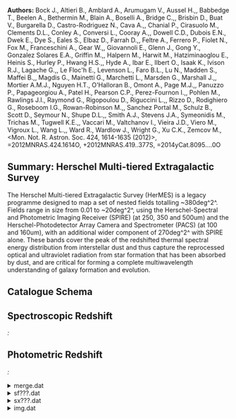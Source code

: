 **Authors:** Bock J., Altieri B., Amblard A., Arumugam V., Aussel H.,, Babbedge T., Beelen A., Bethermin M., Blain A., Boselli A., Bridge C.,, Brisbin D., Buat V., Burgarella D., Castro-Rodriguez N., Cava A.,, Chanial P., Cirasuolo M., Clements D.L., Conley A., Conversi L., Cooray A.,, Dowell C.D., Dubois E.N., Dwek E., Dye S., Eales S., Elbaz D., Farrah D.,, Feltre A., Ferrero P., Fiolet N., Fox M., Franceschini A., Gear W.,, Giovannoli E., Glenn J., Gong Y., Gonzalez Solares E.A., Griffin M.,, Halpern M., Harwit M., Hatziminaoglou E., Heinis S., Hurley P., Hwang H.S.,, Hyde A., Ibar E., Ilbert O., Isaak K., Ivison R.J., Lagache G.,, Le Floc'h E., Levenson L., Faro B.L., Lu N., Madden S., Maffei B.,, Magdis G., Mainetti G., Marchetti L., Marsden G., Marshall J.,, Mortier A.M.J., Nguyen H.T., O'Halloran B., Omont A., Page M.J.,, Panuzzo P., Papageorgiou A., Patel H., Pearson C.P., Perez-Fournon I.,, Pohlen M., Rawlings J.I., Raymond G., Rigopoulou D., Riguccini L.,, Rizzo D., Rodighiero G., Roseboom I.G., Rowan-Robinson M.,, Sanchez Portal M., Schulz B., Scott D., Seymour N., Shupe D.L.,, Smith A.J., Stevens J.A., Symeonidis M., Trichas M., Tugwell K.E.,, Vaccari M., Valtchanov I., Vieira J.D., Viero M., Vigroux L., Wang L.,, Ward R., Wardlow J., Wright G., Xu C.K., Zemcov M., <Mon. Not. R. Astron. Soc. 424, 1614-1635 (2012)>, =2012MNRAS.424.1614O, +2012MNRAS.419..377S, =2014yCat.8095....0O

## Summary: Herschel Multi-tiered Extragalactic Survey 

The Herschel Multi-tiered Extragalactic Survey (HerMES) is a legacy programme designed to map a set of nested fields totalling ~380deg^2^. Fields range in size from 0.01 to ~20deg^2^, using the Herschel-Spectral and Photometric Imaging Receiver (SPIRE) (at 250, 350 and 500um) and the Herschel-Photodetector Array Camera and Spectrometer (PACS) (at 100 and 160um), with an additional wider component of 270deg^2^ with SPIRE alone. These bands cover the peak of the redshifted thermal spectral energy distribution from interstellar dust and thus capture the reprocessed optical and ultraviolet radiation from star formation that has been absorbed by dust, and are critical for forming a complete multiwavelength understanding of galaxy formation and evolution.

## Catalogue Schema


## Spectroscopic Redshift 
 
*:*  
 

## Photometric Redshift 
 
*:*  
 
<details>
<summary>merge.dat</summary>

| Bytes   | Format   | Units   | Label   | Explanations                                                    |
|:--------|:---------|:--------|:--------|:----------------------------------------------------------------|
| 1- 22   | A22      | ---     | Field   | Field designation                                               |
| 24- 40  | A17      | ---     | ---     | [2HERMES S250 SF D]                                             |
| 42- 57  | A16      | ---     | 2HERMES | HerMES ID, JHHMMSS.s+DDMMSS (G1)                                |
| 61- 69  | F9.5     | deg     | RAdeg   | Right Ascension (J2000)                                         |
| 71- 79  | F9.5     | deg     | DEdeg   | Declination (J2000)                                             |
| 81- 96  | E16.11   | mJy     | F250    | Herschel/SPIRE flux density at 250um                            |
| 98-113  | E16.11   | mJy     | e_F250  | Instrumental error in flux 250um density                        |
| 115-130 | E16.11   | mJy     | F350    | Herschel/SPIRE flux density at 350um                            |
| 132-147 | E16.11   | mJy     | e_F350  | Instrumental error in flux 350um density                        |
| 149-164 | E16.11   | mJy     | F500    | Herschel/SPIRE flux density at 500um                            |
| 166-181 | E16.11   | mJy     | e_F500  | Instrumental error in flux 500um density                        |
| 183-198 | E16.11   | mJy     | E_F250  | Total error (instrumental + confusion)                          |
| 200-215 | E16.11   | ---     | chi250  | Local reduced {chi}^2^ statistic of 250um                       |
| 11      | pixel    | window  | 217-232 | E16.11 mJy   E_F350      Total error (instrumental + confusion) |
| 234-249 | E16.11   | ---     | chi350  | Local reduced {chi}^2^ statistic of 350um                       |
| 11      | pixel    | window  | 251-266 | E16.11 mJy   E_F500      Total error (instrumental + confusion) |
| 268-283 | E16.11   | ---     | chi500  | Local reduced {chi}^2^ statistic of 500um                       |
| 11      | pixel    | window  | 285-290 | I6    ---     gID       ID of the segment  where the source is  |
| 292-295 | I4       | ---     | Ng      | Number of sources in the segment gid                            |
| 297-304 | F8.5     | mJy     | bg250   | Background subtracted from 250um map (G2)                       |
| 306-313 | F8.5     | mJy     | bg350   | Background subtracted from 350um map (G2)                       |
| 315-322 | F8.5     | mJy     | bg500   | Background subtracted from 550um map (G2)                       |
| 324-330 | A7       | ---     | Com     | Comment                                                         |
</details>

<details>
<summary>sf???.dat</summary>

| Bytes   | Format   | Units   | Label   | Explanations                                                   |
|:--------|:---------|:--------|:--------|:---------------------------------------------------------------|
| 1- 22   | A22      | ---     | Field   | Field designation                                              |
| 24- 32  | A9       | ---     | ---     | [2HERMES S]                                                    |
| 33- 35  | I3       | um      | lam     | Herschel filter (250, 300 or 500)                              |
| 37- 40  | A4       | ---     | ---     | [SF D]                                                         |
| 42- 57  | A16      | ---     | 2HERMES | HerMES ID, JHHMMSS.s+DDMMSS (G1)                               |
| 61- 69  | F9.5     | deg     | RAdeg   | Right ascension (J2000)                                        |
| 71- 79  | F9.5     | deg     | DEdeg   | Declination (J2000)                                            |
| 81- 96  | E16.11   | mJy     | Flux    | Source flux density                                            |
| 98-113  | E16.11   | mJy     | e_Flux  | Source flux density formal uncertainty                         |
| 115-130 | E16.11   | mJy     | E_Flux  | Total uncertainty in the source flux density,                  |
| 132-147 | E16.11   | ---     | chi2    | Local reduced {chi}^2^ statistic of photometry                 |
| 11      | pixel    | window  | 149-154 | I6    ---     gID       ID of the segment  where the source is |
| 156-159 | I4       | ---     | Ng      | Number of sources in the segment gid                           |
| 161-169 | F9.6     | mJy     | bg      | Background subtracted from map in observed                     |
| 171-177 | A7       | ---     | Com     | Comments                                                       |
</details>

<details>
<summary>sx???.dat</summary>

| Bytes   | Format   | Units   | Label   | Explanations                                     |
|:--------|:---------|:--------|:--------|:-------------------------------------------------|
| 1- 22   | A22      | ---     | Field   | Field designation                                |
| 24- 32  | A9       | ---     | ---     | [2HERMES S]                                      |
| 33- 35  | I3       | um      | lam     | Herschel filter (250, 300 or 500)                |
| 37- 40  | A4       | ---     | ---     | [SX D]                                           |
| 42- 59  | A18      | ---     | 2HERMES | HerMES ID, JHHMMSS.s+DDMMSS,                     |
| 61- 69  | F9.5     | deg     | RAdeg   | Right ascension (J2000)                          |
| 71- 79  | F9.5     | deg     | DEdeg   | Declination (J2000)                              |
| 81- 90  | F10.5    | mJy     | Flux    | Source flux density                              |
| 92-100  | F9.5     | mJy     | e_Flux  | Source flux density formal uncertainty           |
| 102-113 | F12.5    | ---     | S/N     | Signal to instrumental noise: Flux/e_Flux        |
| 115-123 | F9.5     | deg     | e_RAdeg | Right ascension uncertainty                      |
| 125-133 | F9.5     | deg     | e_DEdeg | Declination uncertainty                          |
| 135-143 | F9.5     | mJy     | E_Flux  | ?=-99.99999 Total uncertainty in the source flux |
| 145-154 | F10.5    | ---     | SNR     | ?=-99.999 Signal to total noise: Flux/E_Flux     |
| 156-177 | E22.15   | mJy     | F1      | ?=1E+20 Source flux density, as measured using   |
| 178-200 | E23.15   | ---     | SN1     | ?=1E+20 Signal to instrumental noise, as         |
| 202-223 | E22.15   | mJy     | F2      | ?=1E+20 Source flux density, as measured using   |
| 224-246 | E23.15   | ---     | SN2     | ?=1E+20 Signal to instrumental noise, as         |
| 248     | A1       | ---     | fc      | [1T] source lies within a well-defined central   |
| 250-256 | A7       | ---     | Com     | Comment                                          |
</details>

<details>
<summary>img.dat</summary>

| Bytes   | Format   | Units      | Label    | Explanations                          |
|:--------|:---------|:-----------|:---------|:--------------------------------------|
| 1- 17   | A17      | ---        | Field    | Field designation                     |
| 19- 27  | F9.5     | deg        | RAdeg    | Right Ascension of center (J2000)     |
| 28- 36  | F9.5     | deg        | DEdeg    | Declination of center (J2000)         |
| 38- 42  | F5.2     | arcsec/pix | Scale    | Scale of the image                    |
| 44- 47  | I4       | pix        | Nx       | Number of pixels along X-axis         |
| 48      | A1       | ---        | ---      | [x]                                   |
| 49- 52  | I4       | pix        | Ny       | Number of pixels along Y-axis         |
| 54- 56  | I3       | um         | lam      | Wavelength (250, 350 or 500)          |
| 58-108  | A51      | ---        | FileName | Name of FITS file in subdirectory img |
| 109-156 | A48      | ---        | Title    | Title and comments                    |
</details>
